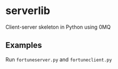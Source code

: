 # serverlib

Client-server skeleton in Python using 0MQ

## Examples

Run ```fortuneserver.py``` and ```fortuneclient.py```